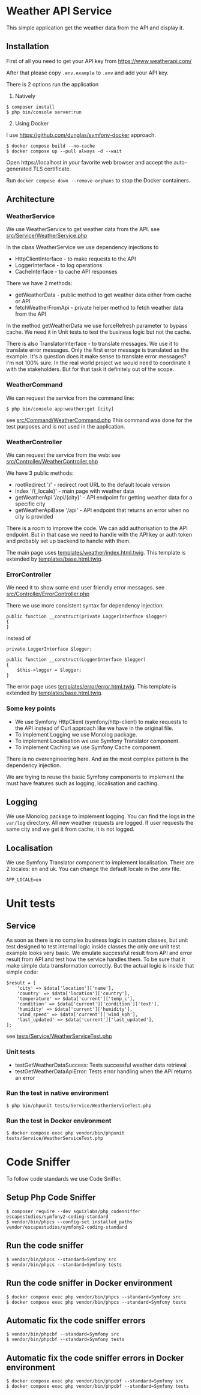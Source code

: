 # Weather API Service

This simple application get the weather data from the API and display it.

## Installation

First of all you need to get your API key from https://www.weatherapi.com/

After that please copy `.env.example` to `.env` and add your API key.

There is 2 options run the application

1. Natively 

```
$ composer install
$ php bin/console server:run
```

2. Using Docker

I use https://github.com/dunglas/symfony-docker approach.

```
$ docker compose build --no-cache
$ docker compose up --pull always -d --wait
```
Open https://localhost in your favorite web browser and accept the auto-generated TLS certificate.

Run `docker compose down --remove-orphans` to stop the Docker containers.


## Architecture

### WeatherService

We use WeatherService to get weather data from the API.
see [src/Service/WeatherService.php](src/Service/WeatherService.php)

In the class WeatherService we use dependency injections to
- HttpClientInterface - to make requests to the API
- LoggerInterface - to log operations
- CacheInterface - to cache API responses

There we have 2 methods:

- getWeatherData - public method to get weather data either from cache or API
- fetchWeatherFromApi - private helper method to fetch weather data from the API

In the method getWeatherData we use forceRefresh parameter to bypass cache.
We need it in Unit tests to test the business logic but not the cache.

There is also TranslatorInterface - to translate messages. We use it to translate error messages. Only the first error message is translated as the example. It's a question does it make sense to translate error messages? I'm not 100% sure. In the real world project we would need to coordinate it with the stakeholders. But for that task it definitely out of the scope.

### WeatherCommand

We can request the service from the command line:

```
$ php bin/console app:weather:get [city]
```
see [src/Command/WeatherCommand.php](src/Command/WeatherCommand.php)
This command was done for the test purposes and is not used in the application.

### WeatherController

We can request the service from the web:
see [src/Controller/WeatherController.php](src/Controller/WeatherController.php)

We have 3 public methods:

- rootRedirect '/' - redirect root URL to the default locale version
- index '/{_locale}' - main page with weather data
- getWeatherApi '/api/{city}' - API endpoint for getting weather data for a specific city
- getWeatherApiBase '/api' - API endpoint that returns an error when no city is provided

There is a room to improve the code. We can add authorisation to the API endpoint.
But in that case we need to handle with the API key or auth token and probably set up backend to handle with them.

The main page uses [templates/weather/index.html.twig](templates/weather/index.html.twig). This template is extended by [templates/base.html.twig](templates/base.html.twig).

### ErrorController

We need it to show some end user friendly error messages.
see [src/Controller/ErrorController.php](src/Controller/ErrorController.php)

There we use more consistent syntax for dependency injection:

```
public function __construct(private LoggerInterface $logger)
{
}
```

instead of

```
private LoggerInterface $logger;

public function __construct(LoggerInterface $logger) 
{
    $this->logger = $logger;
}
```

The error page uses [templates/error/error.html.twig](templates/error/error.html.twig). This template is extended by [templates/base.html.twig](templates/base.html.twig).

### Some key points

- We use Symfony HttpClient (symfony/http-client) to make requests to the API instead of Curl approach like we have in the original file.
- To implement Logging we use Monolog package.
- To implement Localisation we use Symfony Translator component.
- To implement Caching we use Symfony Cache component.

There is no overengineering here. And as the most complex pattern is the dependency injection. 

We are trying to reuse the basic Symfony components to implement the must have features such as logging, localisation and caching.

## Logging

We use Monolog package to implement logging.
You can find the logs in the `var/log` directory.
All new weather requests are logged.
If user requests the same city and we get it from cache, it is not logged.

## Localisation

We use Symfony Translator component to implement localisation.
There are 2 locales: en and uk.
You can change the default locale in the .env file.
```
APP_LOCALE=en
```

# Unit tests

## Service

As soon as there is no complex business logic in custom classes, but unit test designed to test internal logic inside classes the only one unit test example looks very basic. We emulate successful result from API and error result from API and test how the service handles them. To be sure that it make simple data transformation correctly. But the actual logic is inside that simple code:

```
$result = [
    'city' => $data['location']['name'],
    'country' => $data['location']['country'],
    'temperature' => $data['current']['temp_c'],
    'condition' => $data['current']['condition']['text'],
    'humidity' => $data['current']['humidity'],
    'wind_speed' => $data['current']['wind_kph'],
    'last_updated' => $data['current']['last_updated'],
];
```
see [tests/Service/WeatherServiceTest.php](tests/Service/WeatherServiceTest.php)

### Unit tests

- testGetWeatherDataSuccess: Tests successful weather data retrieval
- testGetWeatherDataApiError: Tests error handling when the API returns an error

### Run the test in native environment

```
$ php bin/phpunit tests/Service/WeatherServiceTest.php
```

### Run the test in Docker environment

```
$ docker compose exec php vendor/bin/phpunit tests/Service/WeatherServiceTest.php
```

# Code Sniffer

To follow code standards we use Code Sniffer.

## Setup Php Code Sniffer

```
$ composer require --dev squizlabs/php_codesniffer escapestudios/symfony2-coding-standard
$ vendor/bin/phpcs --config-set installed_paths vendor/escapestudios/symfony2-coding-standard
```

## Run the code sniffer

```
$ vendor/bin/phpcs --standard=Symfony src
$ vendor/bin/phpcs --standard=Symfony tests
```

## Run the code sniffer in Docker environment

```
$ docker compose exec php vendor/bin/phpcs --standard=Symfony src
$ docker compose exec php vendor/bin/phpcs --standard=Symfony tests
```

## Automatic fix the code sniffer errors

```
$ vendor/bin/phpcbf --standard=Symfony src
$ vendor/bin/phpcbf --standard=Symfony tests
```

## Automatic fix the code sniffer errors in Docker environment

```
$ docker compose exec php vendor/bin/phpcbf --standard=Symfony src
$ docker compose exec php vendor/bin/phpcbf --standard=Symfony tests
```
